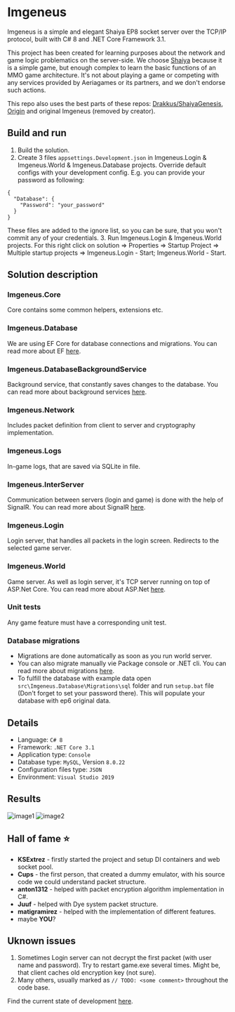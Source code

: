 # Imgeneus

Imgeneus is a simple and elegant Shaiya EP8 socket server over the TCP/IP protocol, built with C# 8 and .NET Core Framework 3.1.

This project has been created for learning purposes about the network and game logic problematics on the server-side.
We choose [Shaiya](https://shaiya.fandom.com/wiki/Main_Page) because  it is a simple game, but enough complex to learn the basic functions of an MMO game architecture.
It's not about playing a game or competing with any services provided by Aeriagames or its partners, and we don't endorse such actions.

This repo also uses the best parts of these repos: [Drakkus/ShaiyaGenesis](https://github.com/Drakkus/ShaiyaGenesis), [Origin](https://github.com/aosyatnik/Origin) and original Imgeneus (removed by creator).

## Build and run
1. Build the solution.
2. Create 3 files `appsettings.Development.json` in Imgeneus.Login & Imgeneus.World & Imgeneus.Database projects. Override default configs with your development config. E.g. you can provide your password as following:
```
{
  "Database": {
    "Password": "your_password"
  }
}
```
These files are added to the ignore list, so you can be sure, that you won't commit any of your credentials.
3. Run Imgeneus.Login & Imgeneus.World projects. For this right click on solution => Properties => Startup Project => Multiple startup projects => Imgeneus.Login - Start; Imgeneus.World - Start.

## Solution description

### Imgeneus.Core
Core contains some common helpers, extensions etc.

### Imgeneus.Database
We are using EF Core for database connections and migrations. You can read more about EF [here](https://docs.microsoft.com/en-us/ef/core/).

### Imgeneus.DatabaseBackgroundService
Background service, that constantly saves changes to the database. You can read more about background services [here](https://docs.microsoft.com/en-us/aspnet/core/fundamentals/host/hosted-services?view=aspnetcore-5.0&tabs=visual-studio#queued-background-tasks).

### Imgeneus.Network
Includes packet definition from client to server and cryptography implementation.

### Imgeneus.Logs
In-game logs, that are saved via SQLite in file.

### Imgeneus.InterServer
Communication between servers (login and game) is done with the help of SignalR. You can read more about SignalR [here](https://docs.microsoft.com/en-us/aspnet/core/tutorials/signalr).

### Imgeneus.Login
Login server, that handles all packets in the login screen. Redirects to the selected game server.

### Imgeneus.World
Game server. As well as login server, it's TCP server running on top of ASP.Net Core. You can read more about ASP.Net [here](https://docs.microsoft.com/en-us/aspnet/core).

### Unit tests
Any game feature must have a corresponding unit test.

### Database migrations
* Migrations are done automatically as soon as you run world server.
* You can also migrate manually vie Package console or .NET cli. You can read more about migrations [here](https://docs.microsoft.com/en-us/ef/core/managing-schemas/migrations/).
* To fulfill the database with example data open `src\Imgeneus.Database\Migrations\sql` folder and run `setup.bat` file (Don't forget to set your password there). This will populate your database with ep6 original data.

## Details
- Language:  `C# 8`
- Framework:  `.NET Core 3.1`
- Application type:  `Console`
- Database type:  `MySQL`, Version `8.0.22`
- Configuration files type:  `JSON`
- Environment: `Visual Studio 2019`

## Results
![image1](images/image1.JPG?raw=true "Title")
![image2](images/image2.JPG?raw=true "Title")

## Hall of fame :star:
* __KSExtrez__ - firstly started the project and setup DI containers and web socket pool.
* __Cups__ - the first person, that created a dummy emulator, with his source code we could understand packet structure.
* __anton1312__ - helped with packet encryption algorithm implementation in C#.
* __Juuf__ - helped with Dye system packet structure.
* __matigramirez__ - helped with the implementation of different features.
* maybe __YOU__?

## Uknown issues
1. Sometimes Login server can not decrypt the first packet (with user name and password). Try to restart game.exe several times. Might be, that client caches old encryption key (not sure).
2. Many others, usually marked as `// TODO: <some comment>` throughout the code base.

Find the current state of development [here](https://trello.com/b/lHvyQDuH/shaiya-imgeneus).
